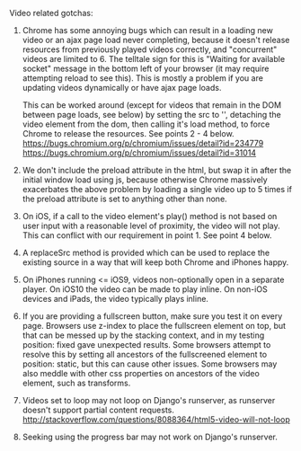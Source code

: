 Video related gotchas:

1. Chrome has some annoying bugs which can result in a loading new video or an
   ajax page load never completing, because it doesn't release resources from
   previously played videos correctly, and "concurrent" videos are limited
   to 6. The telltale sign for this is "Waiting for available socket" message
   in the bottom left of your browser (it may require attempting reload to see
   this). This is mostly a problem if you are updating videos dynamically or
   have ajax page loads.

   This can be worked around (except for videos that remain in the DOM between
   page loads, see below) by setting the src to '', detaching the video element
   from the dom, then calling it's load method, to force Chrome to release the
   resources. See points 2 - 4 below.
   https://bugs.chromium.org/p/chromium/issues/detail?id=234779
   https://bugs.chromium.org/p/chromium/issues/detail?id=31014

2. We don't include the preload attribute in the html, but swap it in after the
   initial window load using js, because otherwise Chrome massively exacerbates
   the above problem by loading a single video up to 5 times if the preload
   attribute is set to anything other than none.

3. On iOS, if a call to the video element's play() method is not
   based on user input with a reasonable level of proximity, the video
   will not play. This can conflict with our requirement in point 1. See
   point 4 below.

4. A replaceSrc method is provided which can be used to replace the
   existing source in a way that will keep both Chrome and iPhones happy.

5. On iPhones running <= iOS9, videos non-optionally open in a
   separate player. On iOS10 the video can be made to play inline. On
   non-iOS devices and iPads, the video typically plays inline.

6. If you are providing a fullscreen button, make sure you test it on every
   page. Browsers use z-index to place the fullscreen element on top, but
   that can be messed up by the stacking context, and in my testing
   position: fixed gave unexpected results. Some browsers attempt to
   resolve this by setting all ancestors of the fullscreened element to
   position: static, but this can cause other issues. Some browsers may also
   meddle with other css properties on ancestors of the video element, such as
   transforms.

7. Videos set to loop may not loop on Django's runserver, as runserver
   doesn't support partial content requests.
   http://stackoverflow.com/questions/8088364/html5-video-will-not-loop

8. Seeking using the progress bar may not work on Django's runserver.
